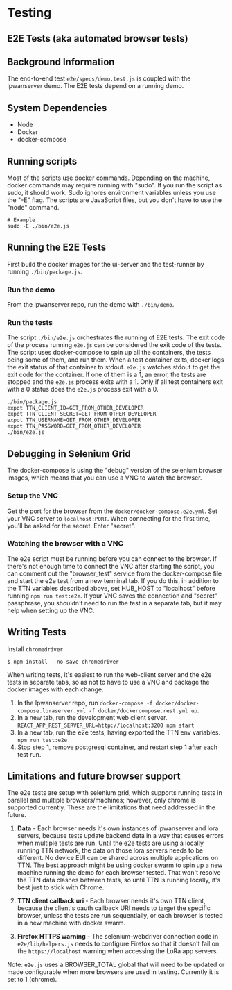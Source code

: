 # Testing

## E2E Tests (aka automated browser tests)

## Background Information

The end-to-end test `e2e/specs/demo.test.js` is coupled with the lpwanserver demo.
The E2E tests depend on a running demo.

## System Dependencies

- Node
- Docker
- docker-compose

## Running scripts

Most of the scripts use docker commands.  Depending on the machine, docker commands
may require running with "sudo".  If you run the script as sudo, it should work.
Sudo ignores environment variables unless you use the "-E" flag.  The scripts are JavaScript
files, but you don't have to use the "node" command.

```
# Example
sudo -E ./bin/e2e.js
```

## Running the E2E Tests

First build the docker images for the ui-server and the test-runner by running
`./bin/package.js`.

### Run the demo
From the lpwanserver repo, run the demo with `./bin/demo`.

### Run the tests
The script `./bin/e2e.js` orchestrates the running of E2E tests.
The exit code of the process running `e2e.js` can be considered the exit code of
the tests.  The script uses docker-compose to spin up all the containers, the tests
being some of them, and run them.  When a test container exits, docker logs the
exit status of that container to stdout.  `e2e.js` watches stdout to get the
exit code for the container.  If one of them is a 1, an error, the tests are stopped
and the `e2e.js` process exits with a 1.  Only if all test containers exit with a 0 status
does the `e2e.js` process exit with a 0.

```
./bin/package.js
expot TTN_CLIENT_ID=GET_FROM_OTHER_DEVELOPER
expot TTN_CLIENT_SECRET=GET_FROM_OTHER_DEVELOPER
expot TTN_USERNAME=GET_FROM_OTHER_DEVELOPER
expot TTN_PASSWORD=GET_FROM_OTHER_DEVELOPER
./bin/e2e.js
```

## Debugging in Selenium Grid

The docker-compose is using the "debug" version of the selenium browser images, which means
that you can use a VNC to watch the browser.

### Setup the VNC

Get the port for the browser from the `docker/docker-compose.e2e.yml`.  Set your VNC server to
`localhost:PORT`.  When connecting for the first time, you'll be asked for the secret.  Enter "secret".

### Watching the browser with a VNC

The e2e script must be running before you can connect to the browser.  If there's not enough
time to connect the VNC after starting the script, you can comment out the "browser_test" service
from the docker-compose file and start the e2e test from a new terminal tab.  If you do this,
in addition to the TTN variables described above, set HUB_HOST to "localhost" before running `npm run test:e2e`.
If your VNC saves the connection and "secret" passphrase, you shouldn't need to run the test in a separate
tab, but it may help when setting up the VNC.

## Writing Tests

Install `chromedriver`

```
$ npm install --no-save chromedriver
```

When writing tests, it's easiest to run the web-client server and the e2e tests in separate tabs,
so as not to have to use a VNC and package the docker images with each change.

1.  In the lpwanserver repo, run `docker-compose -f docker/docker-compose.loraserver.yml -f docker/dockercompose.rest.yml up`.
2.  In a new tab, run the development web client server.  `REACT_APP_REST_SERVER_URL=http://localhost:3200 npm start`
3.  In a new tab, run the e2e tests, having exported the TTN env variables.  `npm run test:e2e`
4.  Stop step 1, remove postgresql container, and restart step 1 after each test run.

## Limitations and future browser support

The e2e tests are setup with selenium grid, which supports running tests in parallel and multiple
browsers/machines; however, only chrome is supported currently.  These are the limitations that
need addressed in the future.

1.  **Data** - Each browser needs it's own instances of lpwanserver and lora servers, because tests
update backend data in a way that causes errors when multiple tests are run.  Until the e2e
tests are using a locally running TTN network, the data on those lora servers needs to be different.
No device EUI can be shared across multiple applications on TTN.  The best approach might be using docker swarm
to spin up a new machine running the demo for each browser tested.  That won't resolve the TTN data clashes between
tests, so until TTN is running locally, it's best just to stick with Chrome.

2. **TTN client callback uri** - Each browser needs it's own TTN client, because the client's oauth callback
URI needs to target the specific browser, unless the tests are run sequentially, or each browser is tested
in a new machine with docker swarm.

3.  **Firefox HTTPS warning** - The selenium-webdriver connection code in `e2e/lib/helpers.js` needs to
configure Firefox so that it doesn't fail on the `https://localhost` warning when accessing the LoRa app servers.

Note: `e2e.js` uses a BROWSER_TOTAL global that will need to be updated or made configurable
when more browsers are used in testing.  Currently it is set to 1 (chrome).